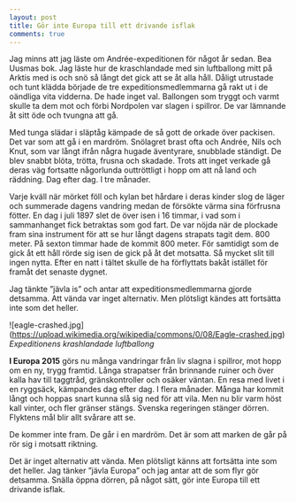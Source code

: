 ```yaml
---
layout: post
title: Gör inte Europa till ett drivande isflak
comments: true
---
```



Jag minns att jag läste om Andrée-expeditionen för något år sedan. Bea Uusmas bok. Jag läste hur de kraschlandade med sin luftballong mitt på Arktis med is och snö så långt det gick att se åt alla håll.  Dåligt utrustade och tunt klädda började de tre expeditionsmedlemmarna gå rakt ut i de oändliga vita vidderna. De hade inget val. Ballongen som tryggt och varmt skulle ta dem mot och förbi Nordpolen var slagen i spillror. De var lämnande åt sitt öde och tvungna att gå.

Med tunga slädar i släptåg kämpade de så gott de orkade över packisen. Det var som att gå i en mardröm. Snölagret brast ofta och Andrée, Nils och Knut, som var långt ifrån några hugade äventyrare, snubblade ständigt. De blev snabbt blöta, trötta, frusna och skadade. Trots att inget verkade gå deras väg fortsatte någorlunda outtröttligt i hopp om att nå land och räddning. Dag efter dag. I tre månader. 

Varje kväll när mörket föll och kylan bet hårdare i deras kinder slog de läger och summerade dagens vandring medan de försökte värma sina förfrusna fötter. En dag i juli 1897 slet de över isen i 16 timmar, i vad som i sammanhanget fick betraktas som god fart. De var nöjda när de plockade fram sina instrument för att se hur långt dagens strapats tagit dem. 800 meter. På sexton timmar hade de kommit 800 meter. För samtidigt som de gick åt ett håll rörde sig isen de gick på åt det motsatta. Så mycket slit till ingen nytta. Efter en natt i tältet skulle de ha förflyttats bakåt istället för framåt det senaste dygnet.

Jag tänkte ”jävla is” och antar att expeditionsmedlemmarna gjorde detsamma. Att vända var inget alternativ. Men plötsligt kändes att fortsätta inte som det heller.

![eagle-crashed.jpg]
(https://upload.wikimedia.org/wikipedia/commons/0/08/Eagle-crashed.jpg)
<i>Expeditionens krashlandade luftballong</i>

**I Europa 2015** görs nu många vandringar från liv slagna i spillror, mot hopp om en ny, trygg framtid. Långa strapatser från brinnande ruiner och över kalla hav till taggtråd, gränskontroller och osäker väntan. En resa med livet i en ryggsäck, kämpandes dag efter dag. I flera månader. Många har kommit långt och hoppas snart kunna slå sig ned för att vila. Men nu blir varm höst kall vinter, och fler gränser stängs. Svenska regeringen stänger dörren. Flyktens mål blir allt svårare att se. 

De kommer inte fram. De går i en mardröm. Det är som att marken de går på rör sig i motsatt riktning.

Det är inget alternativ att vända. Men plötsligt känns att fortsätta inte som det heller. Jag tänker ”jävla Europa” och jag antar att de som flyr gör detsamma. Snälla öppna dörren, på något sätt, gör inte Europa till ett drivande isflak. 
